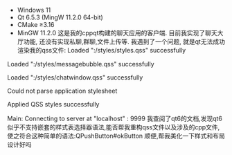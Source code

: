 - Windows 11
- Qt 6.5.3 (MingW 11.2.0 64-bit)
- CMake ≥3.16
- MinGW 11.2.0
这是我的cppqt构建的聊天应用的客户端. 目前我实现了聊天大厅功能, 还没有实现私聊,群聊,文件上传等.
我遇到了一个问题, 就是qt无法成功渲染我的qss文件:
Loaded ":/styles/styles.qss" successfully

Loaded ":/styles/messagebubble.qss" successfully

Loaded ":/styles/chatwindow.qss" successfully

Could not parse application stylesheet

Applied QSS styles successfully

Main: Connecting to server at "localhost" : 9999
我查阅了qt6的文档,发现qt6似乎不支持嵌套的样式表选择器语法,能否帮我重构qss文件以及涉及的cpp文件,使之符合这种简单的语法:QPushButton#okButton
顺便,帮我美化一下样式和布局设计好吗